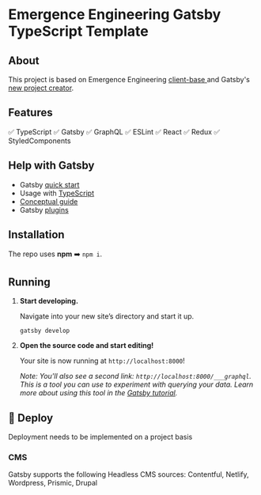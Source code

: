 # Emergence Engineering Gatsby TypeScript Template

## About

This project is based on Emergence Engineering [ client-base ](https://gitlab.com/emergence-engineering/emergence-engineering-client-base) and Gatsby's [new project creator](https://www.gatsbyjs.org/docs/quick-start/).

## Features

✅ TypeScript
✅ Gatsby
✅ GraphQL
✅ ESLint 
✅ React 
✅ Redux
✅ StyledComponents

## Help with Gatsby

* Gatsby [ quick start ](https://www.gatsbyjs.org/docs/quick-start/) 
* Usage with [TypeScript](https://www.gatsbyjs.org/packages/gatsby-plugin-typescript/)
* [Conceptual guide](https://www.gatsbyjs.org/docs/conceptual-guide/)
* Gatsby [ plugins ](https://www.gatsbyjs.org/plugins/)

## Installation

The repo uses **npm** ➡️ `npm i`.

## Running

1.  **Start developing.**

    Navigate into your new site’s directory and start it up.

    ```shell
    gatsby develop
    ```

2.  **Open the source code and start editing!**

    Your site is now running at `http://localhost:8000`!

    _Note: You'll also see a second link: _`http://localhost:8000/___graphql`_. This is a tool you can use to experiment with querying your data. Learn more about using this tool in the [Gatsby tutorial](https://www.gatsbyjs.org/tutorial/part-five/#introducing-graphiql)._


## 💫 Deploy

Deployment needs to be implemented on a project basis

### CMS

Gatsby supports the following Headless CMS sources: Contentful, Netlify, Wordpress, Prismic, Drupal

